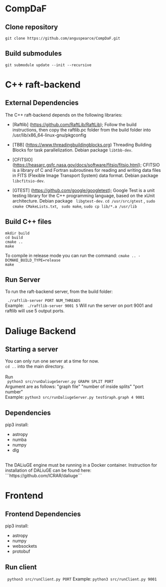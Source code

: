 # CompDaF

## Clone repository 
```git clone https://github.com/anguspearce/CompDaF.git```

## Build submodules
```git submodule update --init --recursive ```

# C++ raft-backend

## External Dependencies
The C++ raft-backend depends on the following libraries:
* [Raftlib] (https://github.com/RaftLib/RaftLib); Follow the build instructions, then copy the raftlib.pc folder from the build folder into /usr/lib/x86_64-linux-gnu/pkgconfig

* [TBB] (https://www.threadingbuildingblocks.org) Threading Building Blocks for task parallelization. Debian package `libtbb-dev`.

* [CFITSIO] (https://heasarc.gsfc.nasa.gov/docs/software/fitsio/fitsio.html); CFITSIO is a library of C and Fortran subroutines for reading and writing data files in FITS (Flexible Image Transport System) data format. Debian package `libcfitsio-dev`.

* [GTEST] (https://github.com/google/googletest); Google Test is a unit testing library for the C++ programming language, based on the xUnit architecture. Debian package ` libgtest-dev`. `cd /usr/src/gtest` , `sudo cmake CMakeLists.txt`, ` sudo make`, `sudo cp lib/*.a /usr/lib`

## Build C++ files
``` mkdir build ``` <br /> 
``` cd build ``` <br />
``` cmake .. ``` <br /> 
``` make ``` 

To compile in release mode you can run the command:
``` cmake .. -DCMAKE_BUILD_TYPE=release ``` <br /> 
``` make ``` 

## Run Server
To run the raft-backend server, from the build folder:

``` ./raftlib-server PORT NUM_THREADS``` <br />
Example:
``` ./raftlib-server 9001 5```
Will run the server on port 9001 and raftlib will use 5 output ports.

# Daliuge Backend
## Starting a server
You can only run one server at a time for now.<br />
```cd ..``` into the main directory. <br /><br />
Run <br />
``` python3 src/runDaliugeServer.py GRAPH SPLIT PORT``` <br />
Argument are as follows: "graph file" "number of inside splits" "port number" <br />
Example:
``` python3 src/runDaliugeServer.py testGraph.graph 4 9001 ```
## Dependencies
pip3 install:
* astropy
* numba
* numpy
* dlg
<br />
The DALiuGE engine must be running in a Docker container. Instruction for installation of DALiuGE can be found here:<br />
```https://github.com/ICRAR/daliuge```

# Frontend
## Frontend Dependencies
pip3 install:
* astropy
* numpy
* websockets
* protobuf

## Run client
``` python3 src/runClient.py PORT```
Example:
``` python3 src/runClient.py 9001 ```

